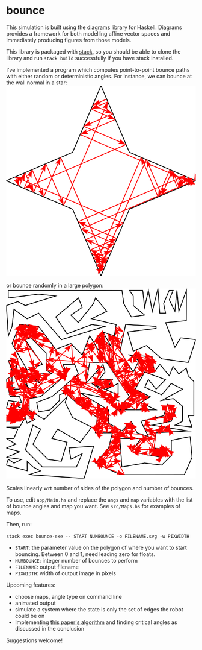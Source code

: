 # bounce

This simulation is built using the
[diagrams](http://projects.haskell.org/diagrams/) library for Haskell. Diagrams
provides a framework for both modelling affine vector spaces and immediately
producing figures from those models.

This library is packaged with
[stack](http://docs.haskellstack.org/en/stable/GUIDE/), so you should be able to
clone the library and run `stack build` successfully if you have stack
installed.

I've implemented a program which computes point-to-point bounce paths with
either random or deterministic angles. For instance, we can bounce at the wall
normal in a star: ![star](det_star.svg)

or bounce randomly in a large polygon: ![large](rand_bigpoly.svg)

Scales linearly wrt number of sides of the polygon and number of bounces.

To use, edit `app/Main.hs` and replace the `angs` and `map` variables with the
list of bounce angles and map you want. See `src/Maps.hs` for examples of
maps.

Then, run:

`stack exec bounce-exe -- START NUMBOUNCE -o FILENAME.svg -w PIXWIDTH`

-   `START`: the parameter value on the polygon of where you want to start
    bouncing. Between 0 and 1, need leading zero for floats.
-   `NUMBOUNCE`: integer number of bounces to perform
-   `FILENAME`: output filename
-   `PIXWIDTH`: width of output image in pixels

Upcoming features:

-   choose maps, angle type on command line
-   animated output
-   simulate a system where the state is only the set of edges the robot could
    be on
-   Implementing [this paper's algorithm](http://msl.cs.uiuc.edu/~lericks4/papers/icra13bounce.pdf) and finding critical angles as discussed in the conclusion

Suggestions welcome!
